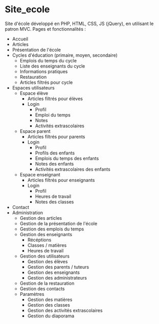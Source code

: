 # Site_ecole
Site d'école développé en PHP, HTML, CSS, JS (jQuery), en utilisant le patron MVC.
Pages et fonctionnalités :
 - Accueil
 - Articles
 - Présentation de l'école
 - Cycles d'éducation (primaire, moyen, secondaire)
   - Emplois du temps du cycle
   - Liste des enseignants du cycle
   - Informations pratiques
   - Restauration
   - Articles filtrés pour cycle
 - Espaces utilisateurs
   - Espace élève
     - Articles filtrés pour élèves
     - Login
       - Profil
       - Emploi du temps
       - Notes
       - Activités extrascolaires
   - Espace parent
     - Articles filtrés pour parents
     - Login
       - Profil
       - Profils des enfants
       - Emplois du temps des enfants
       - Notes des enfants
       - Activités extrascolaires des enfants
    - Espace enseignant
       - Articles filtrés pour enseignants
       - Login
         - Profil
         - Heures de travail
         - Notes des classes
 - Contact
 - Administration
   - Gestion des articles
   - Gestion de la présentation de l'école
   - Gestion des emplois du temps
   - Gestion des enseignants
     - Récéptions
     - Classes / matières
     - Heures de travail
   - Gestion des utilisateurs
     - Gestion des élèves
     - Gestion des parents / tuteurs
     - Gestion des enseignants
     - Gestion des administrateurs
   - Gestion de la restauration
   - Gestion des contacts
   - Paramètres
     - Gestion des matières
     - Gestion des classes
     - Gestion des activités extrascolaires
     - Gestion du diaporama





